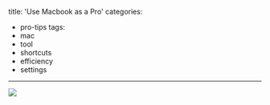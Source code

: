 title: 'Use Macbook as a Pro'
categories:
  - pro-tips
tags:
  - mac
  - tool
  - shortcuts
  - efficiency
  - settings
---

![](/images/pro-mac.jpg)
